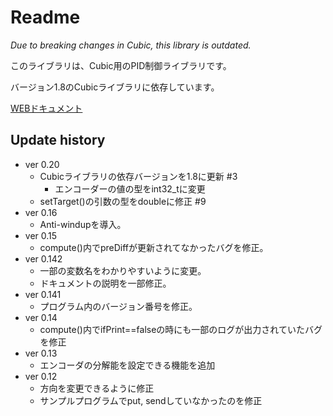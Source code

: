 # Readme

*Due to breaking changes in Cubic, this library is outdated.*

このライブラリは、Cubic用のPID制御ライブラリです。

バージョン1.8のCubicライブラリに依存しています。

[WEBドキュメント](https://tsukurobo.github.io/cubic_PID_controller/html/)

## Update history

- ver 0.20
  - Cubicライブラリの依存バージョンを1.8に更新 #3
    - エンコーダーの値の型をint32_tに変更
  - setTarget()の引数の型をdoubleに修正 #9
- ver 0.16
  - Anti-windupを導入。
- ver 0.15
  - compute()内でpreDiffが更新されてなかったバグを修正。
- ver 0.142
  - 一部の変数名をわかりやすいように変更。
  - ドキュメントの説明を一部修正。
- ver 0.141
  - プログラム内のバージョン番号を修正。
- ver 0.14
  - compute()内でifPrint==falseの時にも一部のログが出力されていたバグを修正
- ver 0.13
  - エンコーダの分解能を設定できる機能を追加
- ver 0.12
  - 方向を変更できるように修正
  - サンプルプログラムでput, sendしていなかったのを修正